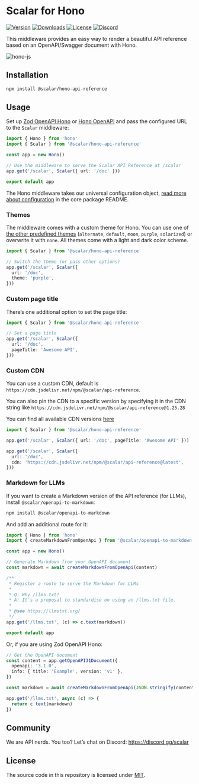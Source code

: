 # Scalar for Hono

[![Version](https://img.shields.io/npm/v/%40scalar/hono-api-reference)](https://www.npmjs.com/package/@scalar/hono-api-reference)
[![Downloads](https://img.shields.io/npm/dm/%40scalar/hono-api-reference)](https://www.npmjs.com/package/@scalar/hono-api-reference)
[![License](https://img.shields.io/npm/l/%40scalar%2Fhono-api-reference)](https://www.npmjs.com/package/@scalar/hono-api-reference)
[![Discord](https://img.shields.io/discord/1135330207960678410?style=flat&color=5865F2)](https://discord.gg/scalar)

This middleware provides an easy way to render a beautiful API reference based on an OpenAPI/Swagger document with Hono.

![hono-js](https://github.com/scalar/scalar/assets/6176314/6f5a2102-e377-4d4e-9cfb-a512f5e0a9ba)

## Installation

```bash
npm install @scalar/hono-api-reference
```

## Usage

Set up [Zod OpenAPI Hono](https://github.com/honojs/middleware/tree/main/packages/zod-openapi) or [Hono OpenAPI](https://github.com/rhinobase/hono-openapi) and pass the configured URL to the `Scalar` middleware:

```ts
import { Hono } from 'hono'
import { Scalar } from '@scalar/hono-api-reference'

const app = new Hono()

// Use the middleware to serve the Scalar API Reference at /scalar
app.get('/scalar', Scalar({ url: '/doc' }))

export default app
```

The Hono middleware takes our universal configuration object, [read more about configuration](https://github.com/scalar/scalar/blob/main/documentation/configuration.md) in the core package README.

### Themes

The middleware comes with a custom theme for Hono. You can use one of [the other predefined themes](https://github.com/scalar/scalar/blob/main/packages/themes/src/index.ts#L15) (`alternate`, `default`, `moon`, `purple`, `solarized`) or overwrite it with `none`. All themes come with a light and dark color scheme.

```ts
import { Scalar } from '@scalar/hono-api-reference'

// Switch the theme (or pass other options)
app.get('/scalar', Scalar({
  url: '/doc',
  theme: 'purple',
}))
```

### Custom page title

There’s one additional option to set the page title:

```ts
import { Scalar } from '@scalar/hono-api-reference'

// Set a page title
app.get('/scalar', Scalar({
  url: '/doc',
  pageTitle: 'Awesome API',
}))
```

### Custom CDN

You can use a custom CDN, default is `https://cdn.jsdelivr.net/npm/@scalar/api-reference`.

You can also pin the CDN to a specific version by specifying it in the CDN string like `https://cdn.jsdelivr.net/npm/@scalar/api-reference@1.25.28`

You can find all available CDN versions [here](https://www.jsdelivr.com/package/npm/@scalar/api-reference?tab=files)

```ts
import { Scalar } from '@scalar/hono-api-reference'

app.get('/scalar', Scalar({ url: '/doc', pageTitle: 'Awesome API' }))

app.get('/scalar', Scalar({
  url: '/doc',
  cdn: 'https://cdn.jsdelivr.net/npm/@scalar/api-reference@latest',
}))
```

### Markdown for LLMs

If you want to create a Markdown version of the API reference (for LLMs), install `@scalar/openapi-to-markdown`:

```bash
npm install @scalar/openapi-to-markdown
```

And add an additional route for it:

```ts
import { Hono } from 'hono'
import { createMarkdownFromOpenApi } from '@scalar/openapi-to-markdown'

const app = new Hono()

// Generate Markdown from your OpenAPI document
const markdown = await createMarkdownFromOpenApi(content)

/**
 * Register a route to serve the Markdown for LLMs
 *
 * Q: Why /llms.txt?
 * A: It's a proposal to standardise on using an /llms.txt file.
 *
 * @see https://llmstxt.org/
 */
app.get('/llms.txt', (c) => c.text(markdown))

export default app
```

Or, if you are using Zod OpenAPI Hono:

```ts
// Get the OpenAPI document
const content = app.getOpenAPI31Document({
  openapi: '3.1.0',
  info: { title: 'Example', version: 'v1' },
})

const markdown = await createMarkdownFromOpenApi(JSON.stringify(content))

app.get('/llms.txt', async (c) => {
  return c.text(markdown)
})
```

## Community

We are API nerds. You too? Let’s chat on Discord: <https://discord.gg/scalar>

## License

The source code in this repository is licensed under [MIT](https://github.com/scalar/scalar/blob/main/LICENSE).
